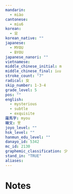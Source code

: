 ```yaml
---
mandarin:
  - miào
cantonese:
  - miu6
korean:
  - 묘
korean_native: ""
japanese:
  - MYOU
  - BYOU
japanese_nanori: ""
vietnamese:
middle_chinese_initial: m
middle_chinese_final: iᴇu
stroke_count: "7"
radical: 女
skip_number: 1-3-4
grade_level: 5
pos: ""
english:
  - mysterious
  - subtle
  - exquisite
羅馬字: myou
韓文: 묫
joyo_level: ""
hsk_level: ""
hanmun_edu_level: ""
danayo_id: 5342
mc_id: 2130
graphemic_classification: 少
stand_in: "TRUE"
aliases:
---
```


# Notes
